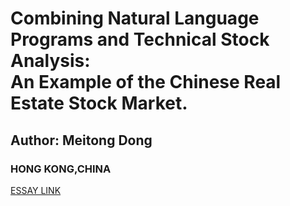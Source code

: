 # Combining Natural Language Programs and Technical Stock Analysis: <br/>An Example of the Chinese Real Estate Stock Market.
## Author: Meitong Dong 
### HONG KONG,CHINA
[ESSAY LINK]()

